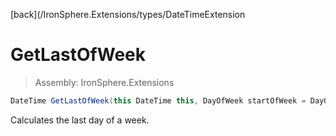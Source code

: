 ﻿

[back](/IronSphere.Extensions/types/DateTimeExtension

# GetLastOfWeek

> Assembly: IronSphere.Extensions

```csharp
DateTime GetLastOfWeek(this DateTime this, DayOfWeek startOfWeek = DayOfWeek.Monday)
```

Calculates the last day of a week.

 